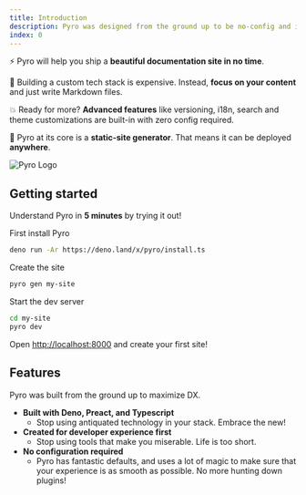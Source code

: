 ```yaml
---
title: Introduction
description: Pyro was designed from the ground up to be no-config and incredibly fast.
index: 0
---
```


⚡️ Pyro will help you ship a **beautiful documentation site in no time**.

💸 Building a custom tech stack is expensive. Instead, **focus on your content**
and just write Markdown files.

💥 Ready for more? **Advanced features** like versioning, i18n, search and theme
customizations are built-in with zero config required.

🧐 Pyro at its core is a **static-site generator**. That means it can be
deployed **anywhere**.

![Pyro Logo](/pyro_bg.png)

## Getting started

Understand Pyro in **5 minutes** by trying it out!

First install Pyro

```bash
deno run -Ar https://deno.land/x/pyro/install.ts
```

Create the site

```bash
pyro gen my-site
```

Start the dev server

```bash
cd my-site
pyro dev
```

Open [http://localhost:8000](http://localhost:8000) and create your first site!

## Features

Pyro was built from the ground up to maximize DX.

- **Built with Deno, Preact, and Typescript**
  - Stop using antiquated technology in your stack. Embrace the new!
- **Created for developer experience first**
  - Stop using tools that make you miserable. Life is too short.
- **No configuration required**
  - Pyro has fantastic defaults, and uses a lot of magic to make sure that your
    experience is as smooth as possible. No more hunting down plugins!
